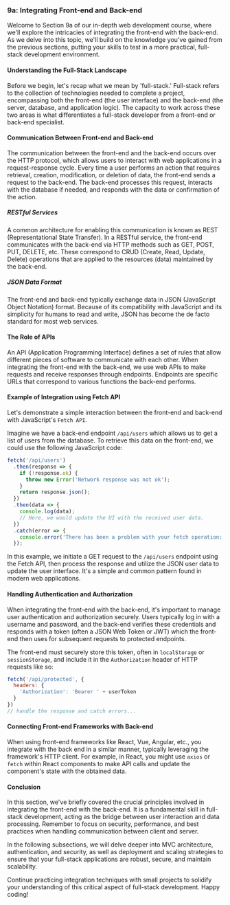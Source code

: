 ### 9a: Integrating Front-end and Back-end

Welcome to Section 9a of our in-depth web development course, where we'll explore the intricacies of integrating the front-end with the back-end. As we delve into this topic, we'll build on the knowledge you've gained from the previous sections, putting your skills to test in a more practical, full-stack development environment.

#### Understanding the Full-Stack Landscape

Before we begin, let's recap what we mean by 'full-stack.' Full-stack refers to the collection of technologies needed to complete a project, encompassing both the front-end (the user interface) and the back-end (the server, database, and application logic). The capacity to work across these two areas is what differentiates a full-stack developer from a front-end or back-end specialist.

#### Communication Between Front-end and Back-end

The communication between the front-end and the back-end occurs over the HTTP protocol, which allows users to interact with web applications in a request-response cycle. Every time a user performs an action that requires retrieval, creation, modification, or deletion of data, the front-end sends a request to the back-end. The back-end processes this request, interacts with the database if needed, and responds with the data or confirmation of the action.

##### RESTful Services

A common architecture for enabling this communication is known as REST (Representational State Transfer). In a RESTful service, the front-end communicates with the back-end via HTTP methods such as GET, POST, PUT, DELETE, etc. These correspond to CRUD (Create, Read, Update, Delete) operations that are applied to the resources (data) maintained by the back-end.

##### JSON Data Format

The front-end and back-end typically exchange data in JSON (JavaScript Object Notation) format. Because of its compatibility with JavaScript and its simplicity for humans to read and write, JSON has become the de facto standard for most web services.

#### The Role of APIs

An API (Application Programming Interface) defines a set of rules that allow different pieces of software to communicate with each other. When integrating the front-end with the back-end, we use web APIs to make requests and receive responses through endpoints. Endpoints are specific URLs that correspond to various functions the back-end performs.

#### Example of Integration using Fetch API

Let's demonstrate a simple interaction between the front-end and back-end with JavaScript's `Fetch API`.

Imagine we have a back-end endpoint `/api/users` which allows us to get a list of users from the database. To retrieve this data on the front-end, we could use the following JavaScript code:

```javascript
fetch('/api/users')
  .then(response => {
    if (!response.ok) {
      throw new Error('Network response was not ok');
    }
    return response.json();
  })
  .then(data => {
    console.log(data);
    // Here, we would update the UI with the received user data.
  })
  .catch(error => {
    console.error('There has been a problem with your fetch operation:', error);
  });
```

In this example, we initiate a GET request to the `/api/users` endpoint using the Fetch API, then process the response and utilize the JSON user data to update the user interface. It's a simple and common pattern found in modern web applications.

#### Handling Authentication and Authorization

When integrating the front-end with the back-end, it's important to manage user authentication and authorization securely. Users typically log in with a username and password, and the back-end verifies these credentials and responds with a token (often a JSON Web Token or JWT) which the front-end then uses for subsequent requests to protected endpoints.

The front-end must securely store this token, often in `localStorage` or `sessionStorage`, and include it in the `Authorization` header of HTTP requests like so:

```javascript
fetch('/api/protected', {
  headers: {
    'Authorization': 'Bearer ' + userToken
  }
})
// handle the response and catch errors...
```

#### Connecting Front-end Frameworks with Back-end

When using front-end frameworks like React, Vue, Angular, etc., you integrate with the back end in a similar manner, typically leveraging the framework's HTTP client. For example, in React, you might use `axios` or `fetch` within React components to make API calls and update the component's state with the obtained data.

#### Conclusion

In this section, we've briefly covered the crucial principles involved in integrating the front-end with the back-end. It is a fundamental skill in full-stack development, acting as the bridge between user interaction and data processing. Remember to focus on security, performance, and best practices when handling communication between client and server.

In the following subsections, we will delve deeper into MVC architecture, authentication, and security, as well as deployment and scaling strategies to ensure that your full-stack applications are robust, secure, and maintain scalability.

Continue practicing integration techniques with small projects to solidify your understanding of this critical aspect of full-stack development. Happy coding!